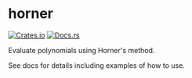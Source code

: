 # horner

[![Crates.io](https://img.shields.io/crates/v/horner.svg)](https://crates.io/crates/horner) [![Docs.rs](https://docs.rs/horner/badge.svg)](https://docs.rs/horner/)

Evaluate polynomials using Horner's method.

See docs for details including examples of how to use.
